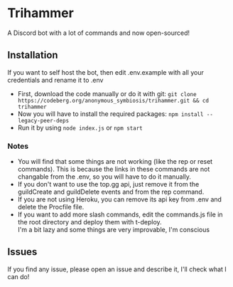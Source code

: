 # Trihammer

A Discord bot with a lot of commands and now open-sourced!

## Installation

If you want to self host the bot, then edit .env.example with all your credentials and rename it to .env
- First, download the code manually or do it with git: `git clone https://codeberg.org/anonymous_symbiosis/trihammer.git && cd trihammer`
- Now you will have to install the required packages: `npm install --legacy-peer-deps`
- Run it by using `node index.js` or `npm start`

### Notes
- You will find that some things are not working (like the rep or reset commands). This is because the links in these commands are not changable from the .env, so you will have to do it manually.
- If you don't want to use the top.gg api, just remove it from the guildCreate and guildDelete events and from the rep command.
- If you are not using Heroku, you can remove its api key from .env and delete the Procfile file.
- If you want to add more slash commands, edit the commands.js file in the root directory and deploy them with t-deploy. \
I'm a bit lazy and some things are very improvable, I'm conscious

## Issues
If you find any issue, please open an issue and describe it, I'll check what I can do!